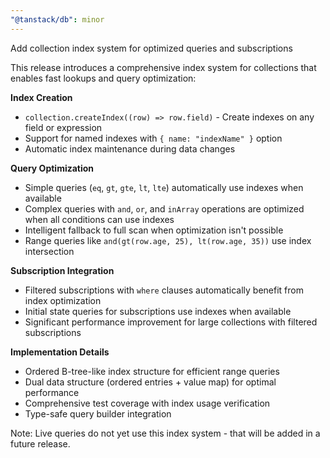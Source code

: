 ```yaml
---
"@tanstack/db": minor
---
```


Add collection index system for optimized queries and subscriptions

This release introduces a comprehensive index system for collections that enables fast lookups and query optimization:

**Index Creation**
- `collection.createIndex((row) => row.field)` - Create indexes on any field or expression
- Support for named indexes with `{ name: "indexName" }` option
- Automatic index maintenance during data changes

**Query Optimization**
- Simple queries (`eq`, `gt`, `gte`, `lt`, `lte`) automatically use indexes when available
- Complex queries with `and`, `or`, and `inArray` operations are optimized when all conditions can use indexes
- Intelligent fallback to full scan when optimization isn't possible
- Range queries like `and(gt(row.age, 25), lt(row.age, 35))` use index intersection

**Subscription Integration**
- Filtered subscriptions with `where` clauses automatically benefit from index optimization
- Initial state queries for subscriptions use indexes when available
- Significant performance improvement for large collections with filtered subscriptions

**Implementation Details**
- Ordered B-tree-like index structure for efficient range queries
- Dual data structure (ordered entries + value map) for optimal performance
- Comprehensive test coverage with index usage verification
- Type-safe query builder integration

Note: Live queries do not yet use this index system - that will be added in a future release.